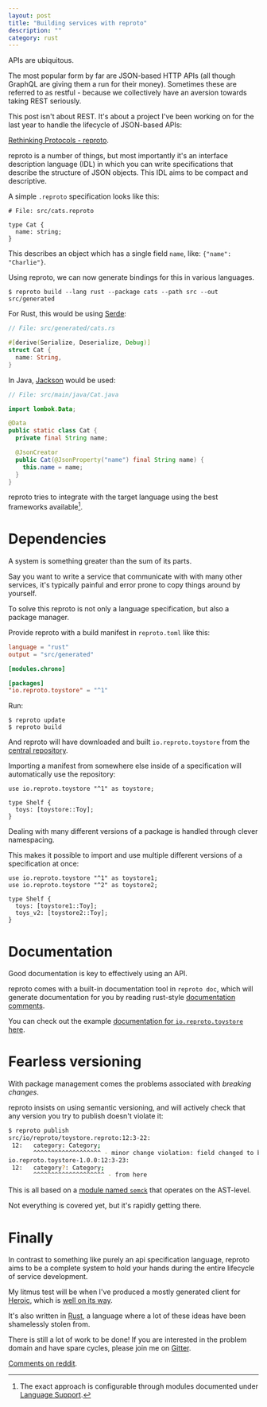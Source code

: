```yaml
---
layout: post
title: "Building services with reproto"
description: ""
category: rust
---
```


APIs are ubiquitous.

The most popular form by far are JSON-based HTTP APIs (all though GraphQL are giving them a run for
their money). Sometimes these are referred to as restful - because we collectively have an aversion
towards taking REST seriously.

This post isn't about REST.
It's about a project I've been working on for the last year to handle the lifecycle of JSON-based
APIs:

[Rethinking Protocols - reproto](https://github.com/reproto/reproto).

<!-- more -->

reproto is a number of things, but most importantly it's an interface description language (IDL) in
which you can write specifications that describe the structure of JSON objects.
This IDL aims to be compact and descriptive.

A simple `.reproto` specification looks like this:

```
# File: src/cats.reproto

type Cat {
  name: string;
}
```

This describes an object which has a single field `name`, like: `{"name": "Charlie"}`.

Using reproto, we can now generate bindings for this in various languages.

```
$ reproto build --lang rust --package cats --path src --out src/generated
```

For Rust, this would be using [Serde]:

[Serde]: https://serde.rs

```rust
// File: src/generated/cats.rs

#[derive(Serialize, Deserialize, Debug)]
struct Cat {
  name: String,
}
```

In Java, [Jackson] would be used:

[Jackson]: https://github.com/FasterXML/jackson

```java
// File: src/main/java/Cat.java

import lombok.Data;

@Data
public static class Cat {
  private final String name;

  @JsonCreator
  public Cat(@JsonProperty("name") final String name) {
    this.name = name;
  }
}
```

reproto tries to integrate with the target language using the best frameworks available[^1].

[^1]: The exact approach is configurable through modules documented under [Language Support](https://github.com/reproto/reproto/blob/master/doc/spec.md#language-support).

# Dependencies

A system is something greater than the sum of its parts.

Say you want to write a service that communicate with with many other services, it's typically
painful and error prone to copy things around by yourself.

To solve this reproto is not only a language specification, but also a package manager.

Provide reproto with a build manifest in `reproto.toml` like this:

```toml
language = "rust"
output = "src/generated"

[modules.chrono]

[packages]
"io.reproto.toystore" = "^1"
```

Run:

```
$ reproto update
$ reproto build
```

And reproto will have downloaded and built `io.reproto.toystore` from the [central repository].

[central repository]: https://github.com/reproto/reproto-index

Importing a manifest from somewhere else inside of a specification will automatically use the
repository:

```
use io.reproto.toystore "^1" as toystore;

type Shelf {
  toys: [toystore::Toy];
}
```

Dealing with many different versions of a package is handled through clever namespacing.

This makes it possible to import and use multiple different versions of a specification at once:

```
use io.reproto.toystore "^1" as toystore1;
use io.reproto.toystore "^2" as toystore2;

type Shelf {
  toys: [toystore1::Toy];
  toys_v2: [toystore2::Toy];
}
```

# Documentation

Good documentation is key to effectively using an API.

reproto comes with a built-in documentation tool in `reproto doc`, which will generate
documentation for you by reading rust-style [documentation comments].

You can check out the example [documentation for `io.reproto.toystore` here][doc-example].

[documentation comments]: https://github.com/reproto/reproto/blob/master/doc/spec.md#documentation
[doc-example]: https://reproto.github.io/reproto/doc-examples/io/reproto/toystore/1.0.0/index.html

# Fearless versioning

With package management comes the problems associated with _breaking changes_.

reproto insists on using semantic versioning, and will actively check that any version you try to
publish doesn't violate it:

```bash
$ reproto publish
src/io/reproto/toystore.reproto:12:3-22:
 12:   category: Category;
       ^^^^^^^^^^^^^^^^^^^ - minor change violation: field changed to be required
io.reproto.toystore-1.0.0:12:3-23:
 12:   category?: Category;
       ^^^^^^^^^^^^^^^^^^^^ - from here
```

This is all based on a [module named `semck`][semck] that operates on the AST-level.

Not everything is covered yet, but it's rapidly getting there.

[semck]: https://github.com/reproto/reproto/tree/master/semck

# Finally

In contrast to something like purely an api specification language, reproto aims to be a complete
system to hold your hands during the entire lifecycle of service development.

My litmus test will be when I've produced a mostly generated client for [Heroic], which is [well on
its way][heroic-api].

It's also written in [Rust], a language where a lot of these ideas have been shamelessly stolen
from.

There is still a lot of work to be done!
If you are interested in the problem domain and have spare cycles, please join me on [Gitter].

[Comments on reddit][reddit].

[Rust]: https://www.rust-lang.org/
[spec]: https://github.com/reproto/reproto/blob/master/doc/spec.md
[Heroic]: https://github.com/spotify/heroic
[heroic-api]: https://github.com/udoprog/heroic/commit/api
[Gitter]: https://gitter.im/reproto/reproto
[reddit]: https://www.reddit.com/r/rust/comments/7ehe3l/building_services_with_reproto/
